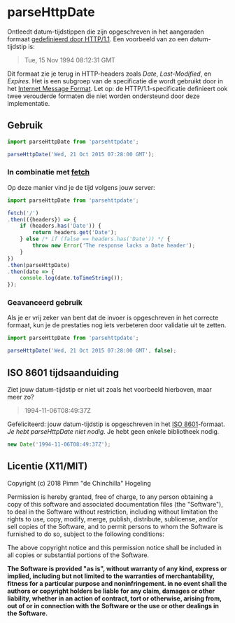 # parseHttpDate

Ontleedt datum-tijdstippen die zijn opgeschreven in het aangeraden formaat [gedefinieerd door HTTP/1.1](https://tools.ietf.org/html/rfc7231#section-7.1.1.1). Een voorbeeld van zo een datum-tijdstip is:

> Tue, 15 Nov 1994 08:12:31 GMT

Dit formaat zie je terug in HTTP-headers zoals _Date_, _Last-Modified_, en _Expires_. Het is een subgroep van de specificatie die wordt gebruikt door in het [Internet Message Format](https://tools.ietf.org/html/rfc5322). Let op: de HTTP/1.1-specificatie definieert ook twee verouderde formaten die niet worden ondersteund door deze implementatie.

## Gebruik

```javascript
import parseHttpDate from 'parsehttpdate';

parseHttpDate('Wed, 21 Oct 2015 07:28:00 GMT');
```

### In combinatie met [fetch](https://developer.mozilla.org/docs/Web/API/Fetch_API)

Op deze manier vind je de tijd volgens jouw server:

```javascript
import parseHttpDate from 'parsehttpdate';

fetch('/')
.then(({headers}) => {
	if (headers.has('Date')) {
		return headers.get('Date');
	} else /* if (false == headers.has('Date')) */ {
		throw new Error('The response lacks a Date header');
	}
})
.then(parseHttpDate)
.then(date => {
	console.log(date.toTimeString());
});
```

### Geavanceerd gebruik

Als je er vrij zeker van bent dat de invoer is opgeschreven in het correcte formaat, kun je de prestaties nog iets verbeteren door validatie uit te zetten.

```javascript
import parseHttpDate from 'parsehttpdate';

parseHttpDate('Wed, 21 Oct 2015 07:28:00 GMT', false);
```

## ISO 8601 tijdsaanduiding

Ziet jouw datum-tijdstip er niet uit zoals het voorbeeld hierboven, maar meer zo?

> 1994-11-06T08:49:37Z

Gefeliciteerd: jouw datum-tijdstip is opgeschreven in het [ISO 8601](http://www.ecma-international.org/ecma-262/5.1/#sec-15.9.1.15)-formaat. _Je hebt parseHttpDate niet nodig_. Je hebt geen enkele bibliotheek nodig.

```javascript
new Date('1994-11-06T08:49:37Z');
```

## Licentie (X11/MIT)
Copyright (c) 2018 Pimm "de Chinchilla" Hogeling

Permission is hereby granted, free of charge, to any person obtaining a copy of this software and associated documentation files (the "Software"), to deal in the Software without restriction, including without limitation the rights to use, copy, modify, merge, publish, distribute, sublicense, and/or sell copies of the Software, and to permit persons to whom the Software is furnished to do so, subject to the following conditions:

The above copyright notice and this permission notice shall be included in all copies or substantial portions of the Software.

**The Software is provided "as is", without warranty of any kind, express or implied, including but not limited to the warranties of merchantability, fitness for a particular purpose and noninfringement. in no event shall the authors or copyright holders be liable for any claim, damages or other liability, whether in an action of contract, tort or otherwise, arising from, out of or in connection with the Software or the use or other dealings in the Software.**
